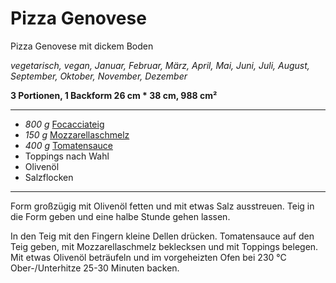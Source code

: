 # Pizza Genovese

Pizza Genovese mit dickem Boden

*vegetarisch, vegan, Januar, Februar, März, April, Mai, Juni, Juli, August, September, Oktober, November, Dezember*

**3 Portionen, 1 Backform 26 cm * 38 cm, 988 cm²**

---

- *800 g* [Focacciateig](focacciateig.md)
- *150 g* [Mozzarellaschmelz](mozzarellaschmelz.md)
- *400 g* [Tomatensauce](pizzasauce.md)
- Toppings nach Wahl
- Olivenöl
- Salzflocken

---

Form großzügig mit Olivenöl fetten und mit etwas Salz ausstreuen. Teig in die Form geben und eine halbe Stunde gehen lassen.

In den Teig mit den Fingern kleine Dellen drücken. Tomatensauce auf den Teig geben, mit Mozzarellaschmelz beklecksen und mit Toppings belegen. Mit etwas Olivenöl beträufeln und im vorgeheizten Ofen bei 230 °C Ober-/Unterhitze 25-30 Minuten backen.
